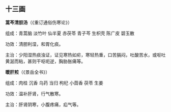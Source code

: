 ## 十三画

**蒿芩清胆汤**（《重订通俗伤寒论》）

组成：青蒿脑 淡竹叶 仙半夏 赤茯苓 青子芩 生枳壳 陈广皮 碧玉散

功效：清胆利湿，和胃化痰。

主治：少阳湿热痰浊证，证见寒热如疟，寒轻热重，口苦膈闷，吐酸苦水，或呕吐黄涎而粘，甚则干呕呃逆，胸胁胀痛等。

**暖肝煎**（《景岳全书》）

组成：肉桂 沉香 乌药 当归 枸杞 小茴香 茯苓 生姜

功效：温补肝肾，行气散寒。

主治：肝肾阴寒，小腹疼痛，疝气等。
